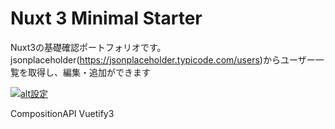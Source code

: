 # Nuxt 3 Minimal Starter

Nuxt3の基礎確認ポートフォリオです。
jsonplaceholder(https://jsonplaceholder.typicode.com/users)からユーザー一覧を取得し、編集・追加ができます

[![alt設定](http://img.youtube.com/vi/LHHu7KL0kbE/0.jpg)](https://www.youtube.com/watch?v=LHHu7KL0kbE)

CompositionAPI
Vuetify3
<script setup>タグ利用、typescript利用
defineProps
defineEmits
useFetch

等、他vueの基本を網羅できたかなと思います。

## Setup

# npm
npm install
npm run dev


